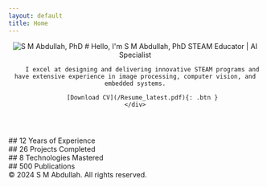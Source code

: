 ```yaml
---
layout: default
title: Home
---
```


<header>
    <div class="container header-content">
        <img src="https://github.com/smabdullah/smabdullah.github.io/assets/15555159/2186a818-208a-4671-aa56-a4a02ca250b7" alt="S M Abdullah, PhD" class="portrait">
        # Hello, I'm <span class="highlight">S M Abdullah, PhD</span>
        STEAM Educator | AI Specialist
        
        I excel at designing and delivering innovative STEAM programs and have extensive experience in image processing, computer vision, and embedded systems.
        
        [Download CV](/Resume_latest.pdf){: .btn }
    </div>
</header>

<section class="stats">
    <div class="container">
        <div class="stat">
            ## 12
            Years of Experience
        </div>
        <div class="stat">
            ## 26
            Projects Completed
        </div>
        <div class="stat">
            ## 8
            Technologies Mastered
        </div>
        <div class="stat">
            ## 500
            Publications
        </div>
    </div>
</section>

<footer>
    <div class="container">
        &copy; 2024 S M Abdullah. All rights reserved.
    </div>
</footer>
